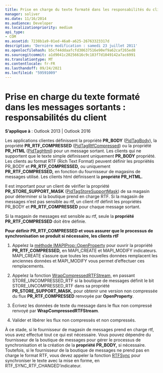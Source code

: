 ```yaml
---
title: Prise en charge du texte formaté dans les responsabilités du client des messages sortants
manager: soliver
ms.date: 11/16/2014
ms.audience: Developer
ms.localizationpriority: medium
api_type:
- COM
ms.assetid: 7238b1a9-01ed-46a0-a625-26763323317d
description: 'Derniére modification : samedi 23 juillet 2011'
ms.openlocfilehash: b5cf44ddaafcfd30637516e90ef9a62caf265ed8
ms.sourcegitcommit: a1d9041c20256616c9c183f7d1049142a7ac6991
ms.translationtype: MT
ms.contentlocale: fr-FR
ms.lasthandoff: 09/24/2021
ms.locfileid: "59591009"
---
```

# <a name="supporting-formatted-text-in-outgoing-messages-client-responsibilities"></a>Prise en charge du texte formaté dans les messages sortants : responsabilités du client

  
  
**S’applique à** : Outlook 2013 | Outlook 2016 
  
Les applications clientes définissent la propriété **PR_BODY** ([PidTagBody](pidtagbody-canonical-property.md)), la propriété **PR_RTF_COMPRESSED** ([PidTagRtfCompressed](pidtagrtfcompressed-canonical-property.md)) ou la propriété **PR_HTML** ([PidTagHtml](pidtaghtml-canonical-property.md)) pour un message sortant. Les clients qui ne supportent que le texte simple définissent uniquement **PR_BODY** propriété. Les clients au format RTF (Rich  Text Format) peuvent définir les propriétés PR_BODY et **PR_RTF_COMPRESSED,** ou uniquement **PR_RTF_COMPRESSED,** en fonction du fournisseur de magasins de messages utilisé. Les clients html définissent la **propriété PR_HTML.** 
  
Il est important pour un client de vérifier la propriété **PR_STORE_SUPPORT_MASK** ([PidTagStoreSupportMask](pidtagstoresupportmask-canonical-property.md)) de sa magasin pour déterminer si la boutique prend en charge RTF. Si la magasin de messages n’est pas sensible au  rtf, un client rtf définit les propriétés PR_BODY et **PR_RTF_COMPRESSED** pour chaque message sortant. 
  
Si la magasin de messages est sensible au rtf, seule la **propriété PR_RTF_COMPRESSED** doit être définie. 
  
 **Pour définir PR_RTF_COMPRESSED et vous assurer que le processus de synchronisation se produit si nécessaire, les clients rtF**
  
1. Appelez la [méthode IMAPIProp::OpenProperty](imapiprop-openproperty.md) pour ouvrir la propriété **PR_RTF_COMPRESSED,** en MAPI_CREATE et MAPI_MODIFY indicateurs. MAPI_CREATE s’assure que toutes les nouvelles données remplacent les anciennes données et MAPI_MODIFY vous permet d’effectuer ces remplacements. 
    
2. Appelez la fonction [WrapCompressedRTFStream,](wrapcompressedrtfstream.md) en passant STORE_UNCOMPRESSED_RTF si la boutique de messages définit le bit STORE_UNCOMPRESSED_RTF dans sa propriété **PR_STORE_SUPPORT_MASK,** pour obtenir une version non compressée du flux **PR_RTF_COMPRESSED** renvoyée par **OpenProperty**.
    
3. Écrivez les données de texte du message dans le flux non compressé renvoyé par **WrapCompressedRTFStream**.
    
4. Valider et libérer les flux non compressés et non compressés.
    
À ce stade, si le fournisseur de magasin de messages prend en charge rtf, vous avez effectué tout ce qui est nécessaire. Vous pouvez dépendre du fournisseur de la boutique de messages pour gérer le processus de synchronisation et la création de la **propriété PR_BODY,** si nécessaire. Toutefois, si le fournisseur de la boutique de messages ne prend pas en charge le format RTF, vous devez appeler la fonction [RTFSync](rtfsync.md) pour synchroniser le texte avec la mise en forme, en RTF_SYNC_RTF_CHANGED’indicateur. 
  

